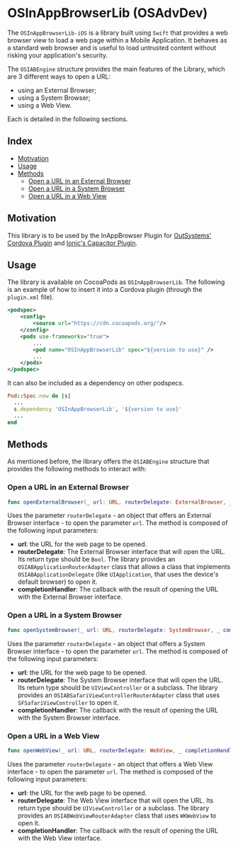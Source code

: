 # OSInAppBrowserLib (OSAdvDev)

The `OSInAppBrowserLib-iOS` is a library built using `Swift` that provides a web browser view to load a web page within a Mobile Application. It behaves as a standard web browser and is useful to load untrusted content without risking your application's security.

The `OSIABEngine` structure provides the main features of the Library, which are 3 different ways to open a URL:
- using an External Browser;
- using a System Browser;
- using a Web View.

Each is detailed in the following sections.

## Index

- [Motivation](#motivation)
- [Usage](#usage)
- [Methods](#methods)
    - [Open a URL in an External Browser](#open-a-url-in-an-external-browser)
    - [Open a URL in a System Browser](#open-a-url-in-a-system-browser)
    - [Open a URL in a Web View](#open-a-url-in-a-web-view)

## Motivation

This library is to be used by the InAppBrowser Plugin for [OutSystems' Cordova Plugin](https://github.com/OutSystems/cordova-outsystems-inappbrowser) and [Ionic's Capacitor Plugin](https://github.com/ionic-team/capacitor-os-inappbrowser). 

## Usage

The library is available on CocoaPods as `OSInAppBrowserLib`. The following is an example of how to insert it into a Cordova plugin (through the `plugin.xml` file).

```xml
<podspec>
    <config>
        <source url="https://cdn.cocoapods.org/"/>
    </config>
    <pods use-frameworks="true">
        ...
        <pod name="OSInAppBrowserLib" spec="${version to use}" />
        ...
    </pods>
</podspec>
```

It can also be included as a dependency on other podspecs.

```ruby
Pod::Spec.new do |s|
  ...
  s.dependency 'OSInAppBrowserLib', '${version to use}'
  ...
end
```

## Methods

As mentioned before, the library offers the `OSIABEngine` structure that provides the following methods to interact with:

### Open a URL in an External Browser

```swift
func openExternalBrowser(_ url: URL, routerDelegate: ExternalBrowser, _ completionHandler: @escaping (ExternalBrowser.ReturnType) -> Void)
```

Uses the parameter `routerDelegate` - an object that offers an External Browser interface - to open the parameter `url`. The method is composed of the following input parameters:
- **url**: the URL for the web page to be opened.
- **routerDelegate**: The External Browser interface that will open the URL. Its return type should be `Bool`. The library provides an `OSIABApplicationRouterAdapter` class that allows a class that implements `OSIABApplicationDelegate` (like `UIApplication`, that uses the device's default browser) to open it. 
- **completionHandler**: The callback with the result of opening the URL with the External Browser interface.

### Open a URL in a System Browser

```swift
func openSystemBrowser(_ url: URL, routerDelegate: SystemBrowser, _ completionHandler: @escaping (SystemBrowser.ReturnType) -> Void)
```

Uses the parameter `routerDelegate` - an object that offers a System Browser interface - to open the parameter `url`. The method is composed of the following input parameters:
- **url**: the URL for the web page to be opened.
- **routerDelegate**: The System Browser interface that will open the URL. Its return type should be `UIViewController` or a subclass. The library provides an `OSIABSafariViewControllerRouterAdapter` class that uses `SFSafariViewController` to open it. 
- **completionHandler**: The callback with the result of opening the URL with the System Browser interface.

### Open a URL in a Web View

```swift
func openWebView(_ url: URL, routerDelegate: WebView, _ completionHandler: @escaping (WebView.ReturnType) -> Void)
```

Uses the parameter `routerDelegate` - an object that offers a Web View interface - to open the parameter `url`. The method is composed of the following input parameters:
- **url**: the URL for the web page to be opened.
- **routerDelegate**: The Web View interface that will open the URL. Its return type should be `UIViewController` or a subclass. The library provides an `OSIABWebViewRouterAdapter` class that uses `WKWebView` to open it. 
- **completionHandler**: The callback with the result of opening the URL with the Web View interface.
